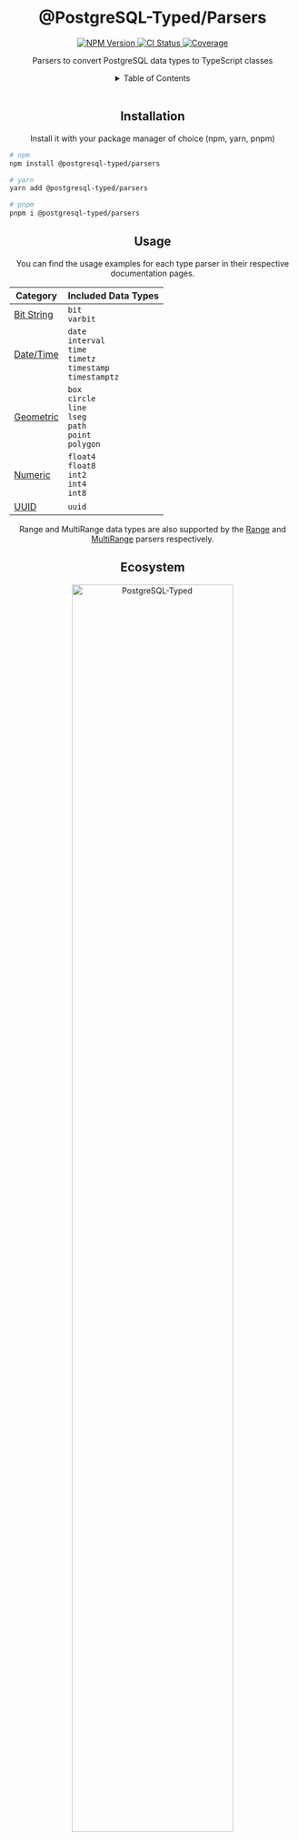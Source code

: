 <h1 align="center">
	@PostgreSQL-Typed/Parsers
</h1>
<div align="center">
	<a href="https://www.npmjs.com/package/@postgresql-typed/parsers">
		<img src="https://img.shields.io/npm/v/@postgresql-typed/parsers.svg?logo=npm" alt="NPM Version"/>
	</a>
	<a href="https://github.com/PostgreSQL-Typed/PostgreSQL-Typed/actions/workflows/CI.yml">
		<img src="https://img.shields.io/github/actions/workflow/status/PostgreSQL-Typed/PostgreSQL-Typed/CI.yml?label=Test%20Package&logo=github" alt="CI Status"/>
	</a>
	<a href="https://github.com/PostgreSQL-Typed/PostgreSQL-Typed/tree/main/packages/parsers">
		<img src="https://img.shields.io/badge/coverage-100%25-success.svg?placeholder=$coverage-url$&logo=vitest&style=flat" alt="Coverage"/>
	</a>
</div>
<p align="center">
  Parsers to convert PostgreSQL data types to TypeScript classes
<p>
<details align="center">
	<summary>Table of Contents</summary>
	<a href="#installation">Installation</a><br/>
	<a href="#usage">Usage</a><br/>
  <a href="#ecosystem">Ecosystem</a><br/>
	<a href="#license">License</a><br/>
</details>
<br/>

<!-- Installation -->
<h2 align="center">
	Installation
</h2>
<p align="center">
	Install it with your package manager of choice (npm, yarn, pnpm)
</p>

```bash
# npm
npm install @postgresql-typed/parsers

# yarn
yarn add @postgresql-typed/parsers

# pnpm
pnpm i @postgresql-typed/parsers
```

<!-- Usage -->
<h2 align="center">
	Usage
</h2>
<div align="center">
  <p>
    You can find the usage examples for each type parser in their respective documentation pages.
  </p>
  <table>
    <thead>
      <tr>
        <th>Category</th>
        <th>Included Data Types</th>
      </tr>
    </thead>
    <tbody>
      <!--- Bit String -->
      <tr>
        <td>
          <a href="./docs/BitString/BitString.md">Bit String</a>
        </td>
        <td>
          <code>bit</code><br/>
          <code>varbit</code><br/>
        </td>
      </tr>
      <!--- Date/Time -->
      <tr>
        <td>
          <a href="./docs/DateTime/DateTime.md">Date/Time</a>
        </td>
        <td>
          <code>date</code><br/>
          <code>interval</code><br/>
          <code>time</code><br/>
          <code>timetz</code><br/>
          <code>timestamp</code><br/>
          <code>timestamptz</code><br/>
        </td>
      </tr>
      <!-- Geometric -->
      <tr>
        <td>
          <a href="./docs/Geometric/Geometric.md">Geometric</a>
        </td>
        <td>
          <code>box</code><br/>
          <code>circle</code><br/>
          <code>line</code><br/>
          <code>lseg</code><br/>
          <code>path</code><br/>
          <code>point</code><br/>
          <code>polygon</code><br/>
        </td>
      </tr>
      <!-- Numeric -->
      <tr>
        <td>
          <a href="./docs/Numeric/Numeric.md">Numeric</a>
        </td>
        <td>
          <code>float4</code><br/>
          <code>float8</code><br/>
          <code>int2</code><br/>
          <code>int4</code><br/>
          <code>int8</code><br/>
        </td>
      </tr>
      <!-- UUID -->
      <tr>
        <td>
          <a href="./docs/UUID/UUID.md">UUID</a>
        </td>
        <td>
          <code>uuid</code><br/>
        </td>
    </tbody>
  </table>
  <p>
    Range and MultiRange data types are also supported by the <a href="./docs/Ranges/Range.md">Range</a> and <a href="./docs/Ranges/MultiRange.md">MultiRange</a> parsers respectively.
  </p>
</div>

<!-- Ecosystem -->
<h2 align="center">
	Ecosystem
</h2>
<div align="center">
	<p>
		<a href="https://github.com/PostgreSQL-Typed/PostgreSQL-Typed">
			<picture>
				<source media="(prefers-color-scheme: dark)" srcset="https://cdn.rcd.gg/PostgreSQL-Typed-Banner-White.svg">
				<source media="(prefers-color-scheme: light)" srcset="https://cdn.rcd.gg/PostgreSQL-Typed-Banner-Black.svg">
				<img width="75%" alt="PostgreSQL-Typed" src="https://cdn.rcd.gg/PostgreSQL-Typed-Banner-Black.svg"/>
			</picture>
		</a>
	</p>
</div>
<p align="center">
  This package is part of the <a href="https://github.com/PostgreSQL-Typed/PostgreSQL-Typed">PostgreSQL-Typed</a> ecosystem.
</p>

<!-- License -->
<h2 align="center">
	License
</h2>
<p align="center">
	<a href="https://www.mozilla.org/en-US/MPL/2.0/">
		Mozilla Public License 2.0
	</a>
</p>

